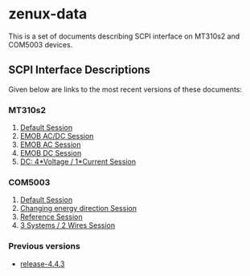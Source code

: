 # zenux-data

This is a set of documents describing SCPI interface on MT310s2 and COM5003 devices.

## SCPI Interface Descriptions
Given below are links to the most recent versions of these documents:

### MT310s2
1. [Default Session](https://ZeraGmbH.github.io/zenux-data/scpi-documentation/mt310s2-meas-session.html)
2. [EMOB AC/DC Session](https://ZeraGmbH.github.io/zenux-data/scpi-documentation/mt310s2-emob-session.html)
3. [EMOB AC Session](https://ZeraGmbH.github.io/zenux-data/scpi-documentation/mt310s2-emob-session-ac.html)
4. [EMOB DC Session](https://ZeraGmbH.github.io/zenux-data/scpi-documentation/mt310s2-emob-session-dc.html)
5. [DC: 4\*Voltage / 1\*Current Session](https://ZeraGmbH.github.io/zenux-data/scpi-documentation/mt310s2-dc-session.html)

### COM5003
1. [Default Session](https://ZeraGmbH.github.io/zenux-data/scpi-documentation/com5003-meas-session.html)
2. [Changing energy direction Session](https://ZeraGmbH.github.io/zenux-data/scpi-documentation/com5003-ced-session.html)
3. [Reference Session](https://ZeraGmbH.github.io/zenux-data/scpi-documentation/com5003-ref-session.html)
4. [3 Systems / 2 Wires Session](https://ZeraGmbH.github.io/zenux-data/scpi-documentation/com5003-perphase-session.html)

### Previous versions
- [release-4.4.3](https://zeragmbh.github.io/zenux-data/scpi-documentation/archive/release-4.4.3.tar.xz)